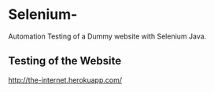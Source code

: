 # Selenium-
Automation Testing of a Dummy website with Selenium Java.

## Testing of the Website

http://the-internet.herokuapp.com/
